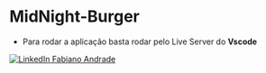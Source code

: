 # MidNight-Burger

* Para rodar a aplicação basta rodar pelo Live Server do **Vscode**


[![LinkedIn Fabiano Andrade](https://img.shields.io/badge/LinkedIn%20Fabiano-000?style=for-the-badge&logo=linkedin&logoColor=0E76A8)](https://www.linkedin.com/in/fabiano-andrade-13118475)
